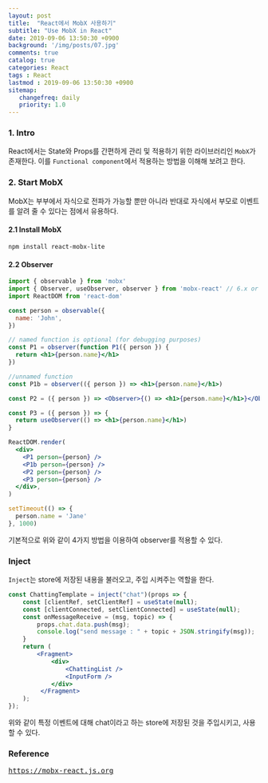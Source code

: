 ```yaml
---
layout: post
title:  "React에서 MobX 사용하기"
subtitle: "Use MobX in React"
date: 2019-09-06 13:50:30 +0900
background: '/img/posts/07.jpg'
comments: true
catalog: true
categories: React
tags : React
lastmod : 2019-09-06 13:50:30 +0900
sitemap:
   changefreq: daily
   priority: 1.0
---
```


### 1. Intro

React에서는 State와 Props를 간편하게 관리 및 적용하기 위한 라이브러리인 `MobX`가 존재한다. 이를 `Functional component`에서 적용하는 방법을 이해해 보려고 한다.

### 2. Start MobX

MobX는 부부에서 자식으로 전파가 가능할 뿐만 아니라 반대로 자식에서 부모로 이벤트를 알려 줄 수 있다는 점에서 유용하다.

#### 2.1 Install MobX

```npm
npm install react-mobx-lite
```

#### 2.2 Observer

```jsx
import { observable } from 'mobx'
import { Observer, useObserver, observer } from 'mobx-react' // 6.x or mobx-react-lite@1.4.0
import ReactDOM from 'react-dom'

const person = observable({
  name: 'John',
})

// named function is optional (for debugging purposes)
const P1 = observer(function P1({ person }) {
  return <h1>{person.name}</h1>
})

//unnamed function
const P1b = observer(({ person }) => <h1>{person.name}</h1>)

const P2 = ({ person }) => <Observer>{() => <h1>{person.name}</h1>}</Observer>

const P3 = ({ person }) => {
  return useObserver(() => <h1>{person.name}</h1>)
}

ReactDOM.render(
  <div>
    <P1 person={person} />
    <P1b person={person} />
    <P2 person={person} />
    <P3 person={person} />
  </div>,
)

setTimeout(() => {
  person.name = 'Jane'
}, 1000)
```

기본적으로 위와 같이 4가지 방법을 이용하여 observer를 적용할 수 있다.

### Inject

`Inject`는 store에 저장된 내용을 불러오고, 주입 시켜주는 역할을 한다.

```jsx
const ChattingTemplate = inject("chat")(props => {
    const [clientRef, setClientRef] = useState(null);
    const [clientConnected, setClientConnected] = useState(null);
    const onMessageReceive = (msg, topic) => {
        props.chat.data.push(msg);
        console.log("send message : " + topic + JSON.stringify(msg));
    }
    return (
        <Fragment>
            <div>
                <ChattingList />
                <InputForm />
            </div>
         </Fragment>
    );
});
```

위와 같이 특정 이벤트에 대해 chat이라고 하는 store에 저장된 것을 주입시키고, 사용 할 수 있다.

### Reference

<pre>
<a href="https://mobx-react.js.org">https://mobx-react.js.org</a>
</pre>
